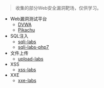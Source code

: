 > 收集的部分Web安全漏洞靶场，仅供学习。

* Web漏洞测试平台
  * [DVWA](https://github.com/ethicalhack3r/DVWA)
  * [Pikachu](https://github.com/zhuifengshaonianhanlu/pikachu)
* SQL注入
  * [sqli-labs](https://github.com/Audi-1/sqli-labs)
  * [sqli-labs-php7](https://github.com/skyblueee/sqli-labs-php7)
* 文件上传
  * [upload-labs](https://github.com/c0ny1/upload-labs)
* XSS
  * [xss-labs](https://github.com/fengsec/WebLabs/tree/master/xss-labs)
* XXE
  * [xxe-labs](https://github.com/c0ny1/xxe-lab)

